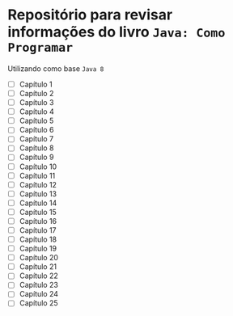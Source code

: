 # Repositório para revisar informações do livro `Java: Como Programar`
Utilizando como base `Java 8`
- [ ] Capítulo 1
- [ ] Capítulo 2
- [ ] Capítulo 3
- [ ] Capítulo 4
- [ ] Capítulo 5
- [ ] Capítulo 6
- [ ] Capítulo 7
- [ ] Capítulo 8
- [ ] Capítulo 9
- [ ] Capítulo 10
- [ ] Capítulo 11
- [ ] Capítulo 12
- [ ] Capítulo 13
- [ ] Capítulo 14
- [ ] Capítulo 15
- [ ] Capítulo 16
- [ ] Capítulo 17
- [ ] Capítulo 18
- [ ] Capítulo 19
- [ ] Capítulo 20
- [ ] Capítulo 21
- [ ] Capítulo 22
- [ ] Capítulo 23
- [ ] Capítulo 24
- [ ] Capítulo 25